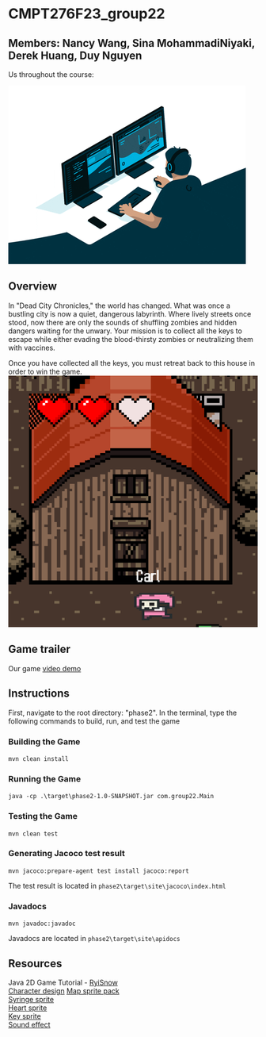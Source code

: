# CMPT276F23_group22

## Members: Nancy Wang, Sina MohammadiNiyaki, Derek Huang, Duy Nguyen
Us throughout the course:

![There was a gif here unable to load!](readmegif.gif)

## Overview
In "Dead City Chronicles," the world has changed. What was once a bustling city is now a quiet, dangerous labyrinth. Where lively streets once stood, now there are only the sounds of shuffling zombies and hidden dangers waiting for the unwary. Your mission is to collect all the keys to escape while either evading the blood-thirsty zombies or neutralizing them with vaccines.

Once you have collected all the keys, you must retreat back to this house in order to win the game.
![house](house.png)

## Game trailer
Our game [video demo](https://www.youtube.com/watch?v=lvh7uye36d4)


## Instructions
First, navigate to the root directory: "phase2". In the terminal, type the following commands to build, run, and test the game

### Building the Game

```
mvn clean install
```

### Running the Game

```
java -cp .\target\phase2-1.0-SNAPSHOT.jar com.group22.Main
```
### Testing the Game
```
mvn clean test
```
### Generating Jacoco test result
```
mvn jacoco:prepare-agent test install jacoco:report
```
The test result is located in `phase2\target\site\jacoco\index.html`

### Javadocs
``` 
mvn javadoc:javadoc
```
Javadocs are located in `phase2\target\site\apidocs`

## Resources
Java 2D Game Tutorial - [RyiSnow](https://www.youtube.com/@RyiSnow/featured)<br>
[Character design](https://0x72.itch.io/pixeldudesmaker)
[Map sprite pack](https://ittaimanero.itch.io/zombie-apocalypse-tileset)<br>
[Syringe sprite](https://www.pixilart.com/art/syringe-02aaad1d2f3eba1)<br>
[Heart sprite](https://unreached-lands.itch.io/lifebar-pixelart-sprites-16x16)<br>
[Key sprite](https://dustdfg.itch.io/pixel-art-keys)<br>
[Sound effect](https://pixabay.com/)

